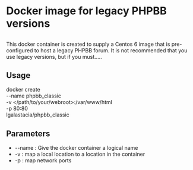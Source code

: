 # Docker image for legacy PHPBB versions

##
This docker container is created to supply a Centos 6 image that is pre-configured to host a legacy PHPBB forum. It is not recommended that you use legacy versions, but if you must.....

## Usage

 docker create \
  --name phpbb_classic \
  -v </path/to/your/webroot>:/var/www/html \
  -p 80:80 \
  lgalastacia/phpbb_classic 

## Parameters

- --name : Give the docker container a logical name
- -v : map a local location to a location in the container
- -p : map network ports
